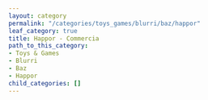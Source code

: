 ```yaml
---
layout: category
permalink: "/categories/toys_games/blurri/baz/happor"
leaf_category: true
title: Happor - Commercia
path_to_this_category:
- Toys & Games
- Blurri
- Baz
- Happor
child_categories: []
---
```

